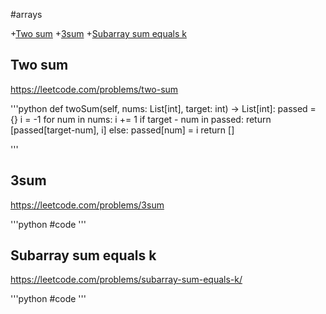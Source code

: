 #arrays

+[Two sum](#two-sum)
+[3sum](#3sum)
+[Subarray sum equals k](#subarray-sum-equals-k)

## Two sum

https://leetcode.com/problems/two-sum

'''python
def twoSum(self, nums: List[int], target: int) -> List[int]:
    passed = {}
    i = -1
    for num in nums:
        i += 1
        if target - num in passed:
            return [passed[target-num], i]
        else:
            passed[num] = i
    return []

'''

## 3sum

https://leetcode.com/problems/3sum

'''python
#code
'''

## Subarray sum equals k

https://leetcode.com/problems/subarray-sum-equals-k/

'''python
#code
'''